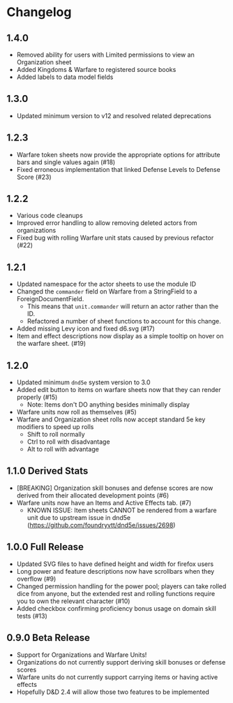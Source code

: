 # Changelog

## 1.4.0

- Removed ability for users with Limited permissions to view an Organization sheet
- Added Kingdoms & Warfare to registered source books
- Added labels to data model fields

## 1.3.0

- Updated minimum version to v12 and resolved related deprecations

## 1.2.3

- Warfare token sheets now provide the appropriate options for attribute bars and single values again (#18)
- Fixed erroneous implementation that linked Defense Levels to Defense Score (#23)

## 1.2.2

- Various code cleanups
- Improved error handling to allow removing deleted actors from organizations
- Fixed bug with rolling Warfare unit stats caused by previous refactor (#22)

## 1.2.1

- Updated namespace for the actor sheets to use the module ID
- Changed the `commander` field on Warfare from a StringField to a ForeignDocumentField.
  - This means that `unit.commander` will return an actor rather than the ID.
  - Refactored a number of sheet functions to account for this change.
- Added missing Levy icon and fixed d6.svg (#17)
- Item and effect descriptions now display as a simple tooltip on hover on the warfare sheet. (#19)

## 1.2.0

- Updated minimum `dnd5e` system version to 3.0
- Added edit button to items on warfare sheets now that they can render properly (#15)
  - Note: Items don't DO anything besides minimally display
- Warfare units now roll as themselves (#5)
- Warfare and Organization sheet rolls now accept standard 5e key modifiers to speed up rolls
  - Shift to roll normally
  - Ctrl to roll with disadvantage
  - Alt to roll with advantage

## 1.1.0 Derived Stats

- [BREAKING] Organization skill bonuses and defense scores are now derived from their allocated development points (#6)
- Warfare units now have an Items and Active Effects tab. (#7)
  - KNOWN ISSUE: Item sheets CANNOT be rendered from a warfare unit due to upstream issue in dnd5e (https://github.com/foundryvtt/dnd5e/issues/2698)

## 1.0.0 Full Release

- Updated SVG files to have defined height and width for firefox users
- Long power and feature descriptions now have scrollbars when they overflow (#9)
- Changed permission handling for the power pool; players can take rolled dice from anyone, but the extended rest and rolling functions require you to own the relevant character (#10)
- Added checkbox confirming proficiency bonus usage on domain skill tests (#13)

## 0.9.0 Beta Release

- Support for Organizations and Warfare Units!
- Organizations do not currently support deriving skill bonuses or defense scores
- Warfare units do not currently support carrying items or having active effects
- Hopefully D&D 2.4 will allow those two features to be implemented
